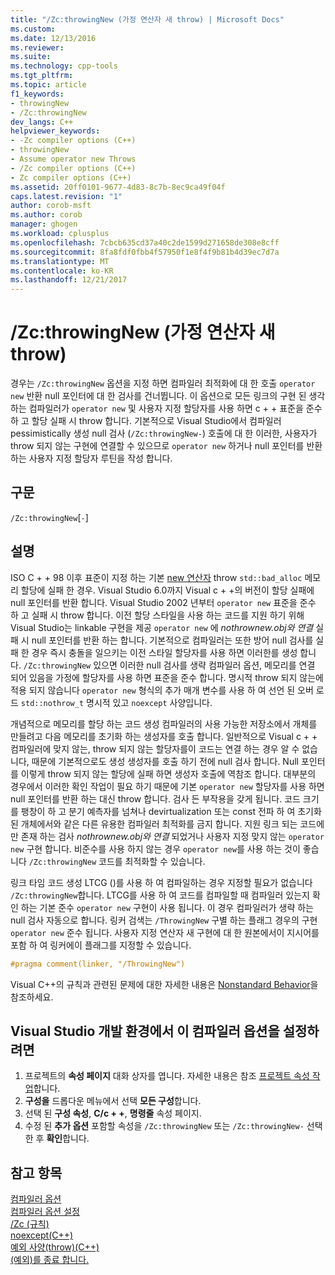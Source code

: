 ```yaml
---
title: "/Zc:throwingNew (가정 연산자 새 throw) | Microsoft Docs"
ms.custom: 
ms.date: 12/13/2016
ms.reviewer: 
ms.suite: 
ms.technology: cpp-tools
ms.tgt_pltfrm: 
ms.topic: article
f1_keywords:
- throwingNew
- /Zc:throwingNew
dev_langs: C++
helpviewer_keywords:
- -Zc compiler options (C++)
- throwingNew
- Assume operator new Throws
- /Zc compiler options (C++)
- Zc compiler options (C++)
ms.assetid: 20ff0101-9677-4d83-8c7b-8ec9ca49f04f
caps.latest.revision: "1"
author: corob-msft
ms.author: corob
manager: ghogen
ms.workload: cplusplus
ms.openlocfilehash: 7cbcb635cd37a40c2de1599d271658de308e8cff
ms.sourcegitcommit: 8fa8fdf0fbb4f57950f1e8f4f9b81b4d39ec7d7a
ms.translationtype: MT
ms.contentlocale: ko-KR
ms.lasthandoff: 12/21/2017
---
```

# <a name="zcthrowingnew-assume-operator-new-throws"></a>/Zc:throwingNew (가정 연산자 새 throw)  
경우는 `/Zc:throwingNew` 옵션을 지정 하면 컴파일러 최적화에 대 한 호출 `operator new` 반환 null 포인터에 대 한 검사를 건너뜁니다. 이 옵션으로 모든 링크의 구현 된 생각 하는 컴파일러가 `operator new` 및 사용자 지정 할당자를 사용 하면 c + + 표준을 준수 하 고 할당 실패 시 throw 합니다. 기본적으로 Visual Studio에서 컴파일러 pessimistically 생성 null 검사 (`/Zc:throwingNew-`) 호출에 대 한 이러한, 사용자가 throw 되지 않는 구현에 연결할 수 있으므로 `operator new` 하거나 null 포인터를 반환 하는 사용자 지정 할당자 루틴을 작성 합니다.  
  
## <a name="syntax"></a>구문  
  
`/Zc:throwingNew`[`-`]  
  
## <a name="remarks"></a>설명  
  
ISO C + + 98 이후 표준이 지정 하는 기본 [new 연산자](../../standard-library/new-operators.md#op_new) throw `std::bad_alloc` 메모리 할당에 실패 한 경우. Visual Studio 6.0까지 Visual c + +의 버전이 할당 실패에 null 포인터를 반환 합니다. Visual Studio 2002 년부터 `operator new` 표준을 준수 하 고 실패 시 throw 합니다. 이전 할당 스타일을 사용 하는 코드를 지원 하기 위해 Visual Studio는 linkable 구현을 제공 `operator new` 에 *nothrownew.obj와 연결* 실패 시 null 포인터를 반환 하는 합니다. 기본적으로 컴파일러는 또한 방어 null 검사를 실패 한 경우 즉시 충돌을 일으키는 이전 스타일 할당자를 사용 하면 이러한를 생성 합니다. `/Zc:throwingNew` 있으면 이러한 null 검사를 생략 컴파일러 옵션, 메모리를 연결 되어 있음을 가정에 할당자를 사용 하면 표준을 준수 합니다. 명시적 throw 되지 않는에 적용 되지 않습니다 `operator new` 형식의 추가 매개 변수를 사용 하 여 선언 된 오버 로드 `std::nothrow_t` 명시적 있고 `noexcept` 사양입니다.  
  
개념적으로 메모리를 할당 하는 코드 생성 컴파일러의 사용 가능한 저장소에서 개체를 만들려고 다음 메모리를 초기화 하는 생성자를 호출 합니다. 일반적으로 Visual c + + 컴파일러에 맞지 않는, throw 되지 않는 할당자를이 코드는 연결 하는 경우 알 수 없습니다, 때문에 기본적으로도 생성 생성자를 호출 하기 전에 null 검사 합니다. Null 포인터를 이렇게 throw 되지 않는 할당에 실패 하면 생성자 호출에 역참조 합니다. 대부분의 경우에서 이러한 확인 작업이 필요 하기 때문에 기본 `operator new` 할당자를 사용 하면 null 포인터를 반환 하는 대신 throw 합니다. 검사 든 부작용을 갖게 됩니다. 코드 크기를 팽창이 하 고 분기 예측자를 넘쳐나 devirtualization 또는 const 전파 하 여 초기화 된 개체에서와 같은 다른 유용한 컴파일러 최적화를 금지 합니다. 지원 링크 되는 코드에만 존재 하는 검사 *nothrownew.obj와 연결* 되었거나 사용자 지정 맞지 않는 `operator new` 구현 합니다. 비준수를 사용 하지 않는 경우 `operator new`를 사용 하는 것이 좋습니다 `/Zc:throwingNew` 코드를 최적화할 수 있습니다.  
  
링크 타임 코드 생성 LTCG ()를 사용 하 여 컴파일하는 경우 지정할 필요가 없습니다 `/Zc:throwingNew`합니다. LTCG를 사용 하 여 코드를 컴파일할 때 컴파일러 있는지 확인 하는 기본 준수 `operator new` 구현이 사용 됩니다. 이 경우 컴파일러가 생략 하는 null 검사 자동으로 합니다. 링커 검색는 `/ThrowingNew` 구별 하는 플래그 경우의 구현 `operator new` 준수 됩니다. 사용자 지정 연산자 새 구현에 대 한 원본에서이 지시어를 포함 하 여 링커에이 플래그를 지정할 수 있습니다.  
  
```cpp  
#pragma comment(linker, "/ThrowingNew")  
```  
  
Visual C++의 규칙과 관련된 문제에 대한 자세한 내용은 [Nonstandard Behavior](../../cpp/nonstandard-behavior.md)을 참조하세요.  
  
## <a name="to-set-this-compiler-option-in-the-visual-studio-development-environment"></a>Visual Studio 개발 환경에서 이 컴파일러 옵션을 설정하려면  
1.  프로젝트의 **속성 페이지** 대화 상자를 엽니다. 자세한 내용은 참조 [프로젝트 속성 작업](../../ide/working-with-project-properties.md)합니다.  
2.  **구성을** 드롭다운 메뉴에서 선택 **모든 구성**합니다.  
3.  선택 된 **구성 속성**, **C/c + +**, **명령줄** 속성 페이지.  
4.  수정 된 **추가 옵션** 포함할 속성을 `/Zc:throwingNew` 또는 `/Zc:throwingNew-` 선택한 후 **확인**합니다.  
  
## <a name="see-also"></a>참고 항목  
[컴파일러 옵션](../../build/reference/compiler-options.md)  
[컴파일러 옵션 설정](../../build/reference/setting-compiler-options.md)  
[/Zc (규칙)](../../build/reference/zc-conformance.md)  
[noexcept(C++)](../../cpp/noexcept-cpp.md)  
[예외 사양(throw)(C++)](../../cpp/exception-specifications-throw-cpp.md)  
[(예외)를 종료 합니다.](../../standard-library/exception-functions.md#terminate)  
